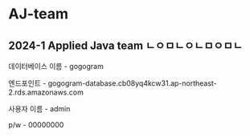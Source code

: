 # AJ-team
2024-1 Applied Java team 
ㄴㅇㅁㄴㅇㄴㅁㅇㅁㄴ
---------------------------------------
데이터베이스 이름 - gogogram

엔드포인트 - gogogram-database.cb08yq4kcw31.ap-northeast-2.rds.amazonaws.com

사용자 이름 - admin

p/w - 00000000
